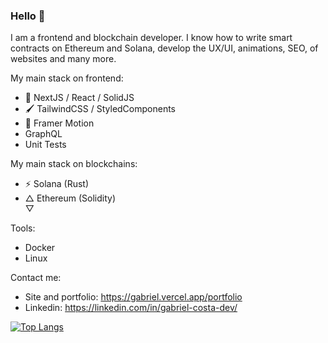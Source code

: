 ### Hello 👋

I am a frontend and blockchain developer. I know how to write smart contracts on Ethereum and Solana, develop the UX/UI, animations, SEO, of websites and many more.

My main stack on frontend:
- 🤯 NextJS / React / SolidJS
- 🖌️ TailwindCSS / StyledComponents
- 🎥 Framer Motion
- GraphQL
- Unit Tests

My main stack on blockchains:
- ⚡ Solana (Rust)
- △ Ethereum (Solidity) <br />
  ▽
  
Tools:
- Docker
- Linux
  
Contact me:
- Site and portfolio: https://gabriel.vercel.app/portfolio
- Linkedin: https://linkedin.com/in/gabriel-costa-dev/

[![Top Langs](https://github-readme-stats.vercel.app/api/top-langs/?username=yukiwadana&layout=compact&theme=synthwave)](https://github.com/anuraghazra/github-readme-stats)

<!---
yukiwadana/yukiwadana is a ✨ special ✨ repository because its `README.md` (this file) appears on your GitHub profile.
You can click the Preview link to take a look at your changes.
Here are some ideas to get you started:

- 🔭 I’m currently working on ...
- 🌱 I’m currently learning ...
- 👯 I’m looking to collaborate on ...
- 🤔 I’m looking for help with ...
- 💬 Ask me about ...
- 📫 How to reach me: ...
- 😄 Pronouns: ...
- ⚡ Fun fact: ...

- 👋 Hi, I’m @yukiwadana
- 👀 I’m interested in ...
- 🌱 I’m currently learning ...
- 💞️ I’m looking to collaborate on ...
- 📫 How to reach me ...


--->
